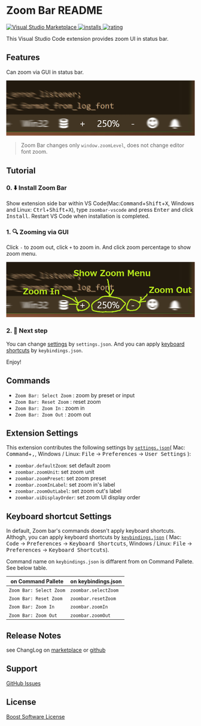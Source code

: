 # Zoom Bar README

[![Visual Studio Marketplace](https://vsmarketplacebadge.apphb.com/version/wraith13.zoombar-vscode.svg) ![installs](https://vsmarketplacebadge.apphb.com/installs/wraith13.zoombar-vscode.svg) ![rating](https://vsmarketplacebadge.apphb.com/rating/wraith13.zoombar-vscode.svg)](https://marketplace.visualstudio.com/items?itemName=wraith13.zoombar-vscode)

This Visual Studio Code extension provides zoom UI in status bar.

## Features

Can zoom via GUI in status bar.

![screen shot](./images/screenshot.png)

> Zoom Bar changes only `window.zoomLevel`, does not change editor font zoom.

## Tutorial

### 0. ⬇️ Install Zoom Bar

Show extension side bar within VS Code(Mac:<kbd>Command</kbd>+<kbd>Shift</kbd>+<kbd>X</kbd>, Windows and Linux: <kbd>Ctrl</kbd>+<kbd>Shift</kbd>+<kbd>X</kbd>), type `zoombar-vscode` and press <kbd>Enter</kbd> and click <kbd>Install</kbd>. Restart VS Code when installation is completed.

### 1. 🔍 Zooming via GUI

Click `-` to zoom out, click `+` to zoom in. And click zoom percentage to show zoom menu.

![how to use](./images/how-to-use.png)

### 2. 🔧 Next step

You can change [settings](#extension-settings) by `settings.json`. And you can apply [keyboard shortcuts](#keyboard-shortcut-settings) by `keybindings.json`.

Enjoy!

## Commands

* `Zoom Bar: Select Zoom` : zoom by preset or input
* `Zoom Bar: Reset Zoom` : reset zoom
* `Zoom Bar: Zoom In` : zoom in
* `Zoom Bar: Zoom Out` : zoom out

## Extension Settings

This extension contributes the following settings by [`settings.json`](https://code.visualstudio.com/docs/customization/userandworkspace#_creating-user-and-workspace-settings)( Mac: <kbd>Command</kbd>+<kbd>,</kbd>, Windows / Linux: <kbd>File</kbd> -> <kbd>Preferences</kbd> -> <kbd>User Settings</kbd> ):

* `zoombar.defaultZoom`: set default zoom
* `zoombar.zoomUnit`: set zoom unit
* `zoombar.zoomPreset`: set zoom preset
* `zoombar.zoomInLabel`: set zoom in's label
* `zoombar.zoomOutLabel`: set zoom out's label
* `zoombar.uiDisplayOrder`: set zoom UI display order

## Keyboard shortcut Settings

In default, Zoom bar's commands doesn't apply keyboard shortcuts. Althogh,
you can apply keyboard shortcuts by [`keybindings.json`](https://code.visualstudio.com/docs/customization/keybindings#_customizing-shortcuts)
( Mac: <kbd>Code</kbd> -> <kbd>Preferences</kbd> -> <kbd>Keyboard Shortcuts</kbd>, Windows / Linux: <kbd>File</kbd> -> <kbd>Preferences</kbd> -> <kbd>Keyboard Shortcuts</kbd>).

Command name on `keybindings.json` is diffarent from on Command Pallete. See below table.

|on Command Pallete|on keybindings.json|
|-|-|
|`Zoom Bar: Select Zoom`|`zoombar.selectZoom`|
|`Zoom Bar: Reset Zoom`|`zoombar.resetZoom`|
|`Zoom Bar: Zoom In`|`zoombar.zoomIn`|
|`Zoom Bar: Zoom Out`|`zoombar.zoomOut`|

## Release Notes

see ChangLog on [marketplace](https://marketplace.visualstudio.com/items/wraith13.zoombar-vscode/changelog) or [github](https://github.com/wraith13/zoombar-vscode/blob/master/CHANGELOG.md)

## Support

[GitHub Issues](https://github.com/wraith13/zoombar-vscode/issues)

## License

[Boost Software License](https://github.com/wraith13/zoombar-vscode/blob/master/LICENSE_1_0.txt)

